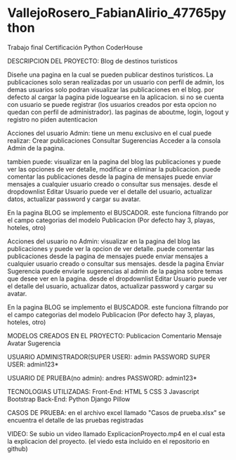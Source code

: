 # VallejoRosero_FabianAlirio_47765python
Trabajo final Certificación Python CoderHouse

DESCRIPCION DEL PROYECTO:
Blog de destinos turisticos

Diseñe una pagina en la cual se pueden publicar destinos turisticos. La publicaciones solo seran realizadas por un usuario con perfil de admin, los demas usuarios solo podran visualizar las publicaciones en el blog. por defecto al cargar la pagina pide loguearse en la aplicacion. si no se cuenta con usuario se puede registrar (los usuarios creados por esta opcion no quedan con perfil de administrador). las paginas de aboutme, login, logout y registro no piden autenticacion

Acciones del usuario Admin:
tiene un menu exclusivo en el cual puede realizar:
Crear publicaciones
Consultar Sugerencias
Acceder a la consola Admin de la pagina.

tambien puede:
visualizar en la pagina del blog las publicaciones y puede ver las opciones de ver detalle, modificar o eliminar la publicacion. puede comentar las publicaciones
desde la pagina de mensajes puede enviar mensajes a cualquier usuario creado o consultar sus mensajes.
desde el dropdownlist Editar Usuario puede ver el detalle del usuario, actualizar datos, actualizar password y cargar su avatar.

En la pagina BLOG se implemento el BUSCADOR. este funciona filtrando por el campo categorias del modelo Publicacion (Por defecto hay 3, playas, hoteles, otro)

Acciones del usuario no Admin:
visualizar en la pagina del blog las publicaciones y puede ver la opcion de ver detalle. puede comentar las publicaciones
desde la pagina de mensajes puede enviar mensajes a cualquier usuario creado o consultar sus mensajes.
desde la pagina Enviar Sugerencia puede enviarle sugerencias al admin de la pagina sobre temas que desee ver en la pagina.
desde el dropdownlist Editar Usuario puede ver el detalle del usuario, actualizar datos, actualizar password y cargar su avatar.

En la pagina BLOG se implemento el BUSCADOR. este funciona filtrando por el campo categorias del modelo Publicacion (Por defecto hay 3, playas, hoteles, otro)

MODELOS CREADOS EN EL PROYECTO:
Publicacion
Comentario
Mensaje
Avatar
Sugerencia

USUARIO ADMINISTRADOR(SUPER USER): admin
PASSWORD SUPER USER: admin123*

USUARIO DE PRUEBA(no admin): andres
PASSWORD: admin123*

TECNOLOGIAS UTILIZADAS:
Front-End:
HTML 5
CSS 3
Javascript 
Bootstrap 
Back-End:
Python 
Django
Pillow

CASOS DE PRUEBA:
en el archivo excel llamado "Casos de prueba.xlsx" se encuentra el detalle de las pruebas registradas

VIDEO:
Se subio un video llamado ExplicacionProyecto.mp4 en el cual esta la explicacion del proyecto. (el viedo esta incluido en el repositorio en github)
